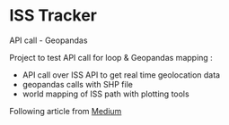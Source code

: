# ISS Tracker
API call - Geopandas

Project to test API call for loop & Geopandas mapping :
- API call over ISS API to get real time geolocation data 
- geopandas calls with SHP file
- world mapping of ISS path with plotting tools

Following article from [Medium](https://medium.com/@katehayes.m51/tracking-the-international-space-station-a-mini-project-with-geopandas-e682e8a3489f) 